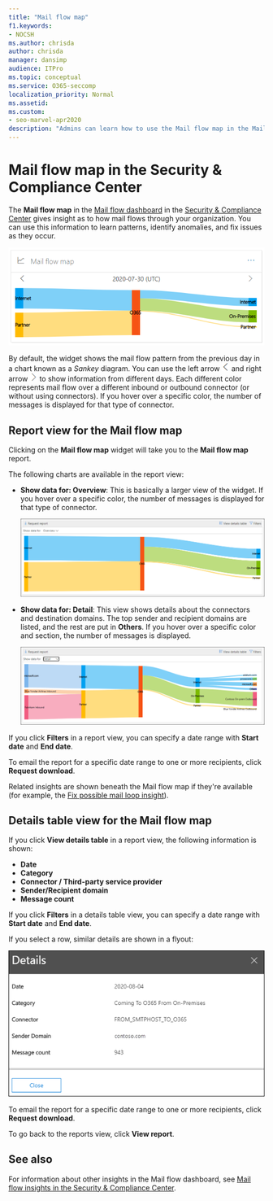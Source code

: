 ```yaml
---
title: "Mail flow map"
f1.keywords:
- NOCSH
ms.author: chrisda
author: chrisda
manager: dansimp
audience: ITPro
ms.topic: conceptual
ms.service: O365-seccomp
localization_priority: Normal
ms.assetid:
ms.custom:
- seo-marvel-apr2020
description: "Admins can learn how to use the Mail flow map in the Mail flow dashboard in the Security & Compliance Center to visualize and track how mail flows to and from their organization over connectors and without using connectors."
---
```


# Mail flow map in the Security & Compliance Center

The **Mail flow map** in the [Mail flow dashboard](mail-flow-insights-v2.md) in the [Security & Compliance Center](https://protection.office.com) gives insight as to how mail flows through your organization. You can use this information to learn patterns, identify anomalies, and fix issues as they occur.

![Mail flow map widget in the Mail flow dashboard in the Security & Compliance Center](../../media/mfi-mail-flow-map-widget.png)

By default, the widget shows the mail flow pattern from the previous day in a chart known as a *Sankey* diagram. You can use the left arrow ![Left arrow](../../media/scc-left-arrow.png) and right arrow ![Right arrow](../../media/scc-right-arrow.png) to show information from different days. Each different color represents mail flow over a different inbound or outbound connector (or without using connectors). If you hover over a specific color, the number of messages is displayed for that type of connector.

## Report view for the Mail flow map

Clicking on the **Mail flow map** widget will take you to the **Mail flow map** report.

The following charts are available in the report view:

- **Show data for: Overview**: This is basically a larger view of the widget. If you hover over a specific color, the number of messages is displayed for that type of connector.

  ![Overview view in the Mail flow map report](../../media/mfi-mail-flow-map-report-overview.png)

- **Show data for: Detail**: This view shows details about the connectors and destination domains. The top sender and recipient domains are listed, and the rest are put in **Others**. If you hover over a specific color and section, the number of messages is displayed.

  ![Detail view in the Mail flow map report](../../media/mfi-mail-flow-map-report-detail.png)

If you click **Filters** in a report view, you can specify a date range with **Start date** and **End date**.

To email the report for a specific date range to one or more recipients, click **Request download**.

Related insights are shown beneath the Mail flow map if they're available (for example, the [Fix possible mail loop insight](mfi-mail-loop-insight.md)).

## Details table view for the Mail flow map

If you click **View details table** in a report view, the following information is shown:

- **Date**
- **Category**
- **Connector / Third-party service provider**
- **Sender/Recipient domain**
- **Message count**

If you click **Filters** in a details table view, you can specify a date range with **Start date** and **End date**.

If you select a row, similar details are shown in a flyout:

![Details flyout from the details table in the Mail flow map](../../media/mfi-mail-flow-map-view-details-table-details.png)

To email the report for a specific date range to one or more recipients, click **Request download**.

To go back to the reports view, click **View report**.

## See also

For information about other insights in the Mail flow dashboard, see [Mail flow insights in the Security & Compliance Center](mail-flow-insights-v2.md).
